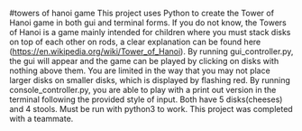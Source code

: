 #towers of hanoi game
This project uses Python to create the Tower of Hanoi game in both gui and terminal forms. If you do not know, the Towers of 
Hanoi is a game mainly intended for children where you must stack disks on top of each other on rods, a clear explanation can
be found here (https://en.wikipedia.org/wiki/Tower_of_Hanoi). By running gui_controller.py, the gui will appear and the game
can be played by clicking on disks with nothing above them. You are limited in the way that you may not place larger disks on
smaller disks, which is displayed by flashing red. By running console_controller.py, you are able to play with a print out 
version in the terminal following the provided style of input. Both have 5 disks(cheeses) and 4 stools. Must be run with 
python3 to work. This project was completed with a teammate.
